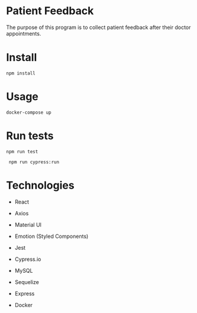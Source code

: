 # Patient Feedback

The purpose of this program is to collect patient feedback after their doctor appointments.

# Install

```
npm install
```

# Usage

```
docker-compose up
```

# Run tests

```
npm run test
```

```
 npm run cypress:run
```

# Technologies

- React
- Axios
- Material UI
- Emotion (Styled Components)

- Jest
- Cypress.io

- MySQL
- Sequelize
- Express
- Docker
